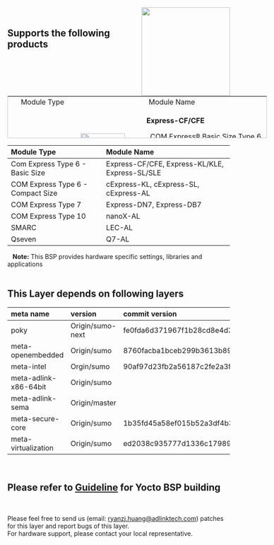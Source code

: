 <img src="https://www.linaro.org/assets/images/projects/yocto-project.png" width="200" align="right">

<br>

Supports the following products
-----

<table style="height: 96px; width: 588px; border: 1px solid #cccccc;">
<tbody>
<tr style="height: 24.4545px;">
<td style="border-color: grey; text-align: center; width: 150.909px; height: 24.4545px;">Module Type</td>
<td style="border-color: grey; text-align: center; width: 423.091px; height: 24.4545px;" colspan="2">Module Name</td>
</tr>
<tr style="height: 164px;">
<td style="border-color: grey; width: 150.909px; height: 456px;" rowspan="3"><strong>Com Express Type 6 - Basic Size</strong></td>
<td style="border-color: grey; width: 137.091px; height: 164px;"><img src="https://material.adlinktech.com/products/images/1706/Express-CF-A2-F.jpg" width="100" height="75" /></td>
<td style="border-color: grey; width: 286px; height: 164px;">
<p><strong>Express-CF/CFE</strong></p>
<p>&nbsp; COM Express&reg; Basic Size Type 6 Module with Up to Hexacore 8th Gen Intel Core&trade; 8000 series and Intel Xeon&reg; Processors</p>
<p>(<a href="https://www.adlinktech.com/Products/Computer_on_Modules/COMExpressType6/Express-CF_CFE?lang=en" target="_blank" rel="noopener">more details</a>)</p>
</td>
</tr>
<tr style="height: 146px;">
<td style="border-color: grey; width: 137.091px; height: 146px;"><img src="https://material.adlinktech.com/products/images/1680/Express-KL_KLE_ProductImage_en_20171201_v1.png" width="100" height="75" /></td>
<td style="border-color: grey; width: 286px; height: 146px;">
<p>Express-KL/KLE</p>
<p>&nbsp; COM Express Basic Size Type 6 Module with 7th Gen Intel&reg; Core&trade; 7000 series and Intel&reg; Xeon&reg; Processors&nbsp;</p>
<p>(<a href="https://www.adlinktech.com/Products/Computer_on_Modules/COMExpressType6/Express-KL_KLE?lang=en" target="_blank" rel="noopener">more details</a>)</p>
</td>
</tr>
<tr style="height: 146px;">
<td style="border-color: grey; width: 137.091px; height: 146px;"><img src="https://material.adlinktech.com/products/images/1591/Express-SL_SLE_ProductImage_en_20171201_v1.png" width="100" height="75" /></td>
<td style="border-color: grey; width: 286px; height: 146px;">
<p>Express-SL/SLE</p>
<p>&nbsp; COM Express Basic Size Type 6 Module with 6th Gen Intel&reg; Core&trade;, Xeon&reg; and Celeron&reg; Processors&nbsp;</p>
<p>(<a href="https://www.adlinktech.com/Products/Computer_on_Modules/COMExpressType6/Express-SL_SLE?lang=en" target="_blank" rel="noopener">more details</a>)</p>
</td>
</tr>
</tbody>
</table>



|      **Module Type**                  |       **Module Name**                    |
|:---|:--- |
|Com Express Type 6 - Basic Size | Express-CF/CFE, Express-KL/KLE, Express-SL/SLE      |
| COM Express Type 6 - Compact Size | cExpress-KL, cExpress-SL, cExpress-AL |
| COM Express Type 7               | Express-DN7, Express-DB7 |
| COM Express Type 10            | nanoX-AL   |
| SMARC                            | LEC-AL |
| Qseven                           | Q7-AL |

&nbsp;&nbsp; **Note:** This BSP provides hardware specific settings, libraries and applications
<br>
<br>
 
This Layer depends on following layers
----

|     **meta name**        |             **version**                    |  **commit version**  |
|:---|:--- |:--- |
|  poky   |  Origin/sumo-next     |  fe0fda6d371967f1b28cd8e4d3b3aad997676af0   |
|meta-openembedded|Origin/sumo|8760facba1bceb299b3613b8955621ddaa3d4c3f|
|meta-intel| Orgin/sumo|90af97d23fb2a56187c2fe2a3f4f4190d7cc2605|
|meta-adlink-x86-64bit|  Origin/sumo| | 
|meta-adlink-sema| Origin/master||
|meta-secure-core|Origin/sumo|1b35fd45a58ef015b52a3df4b39048f2ac1ffbe3|
|meta-virtualization|Origin/sumo |ed2038c935777d1336c17989d454f4e9c95fea7f|


<br> 

Please refer to [Guideline](https://github.com/ADLINK/meta-adlink-x86-64bit/wiki) for Yocto BSP building
----

<br>



Please feel free to send us (email: ryanzj.huang@adlinktech.com) patches for this layer and report bugs of this layer. 
<br>For hardware support, please contact your local representative.
